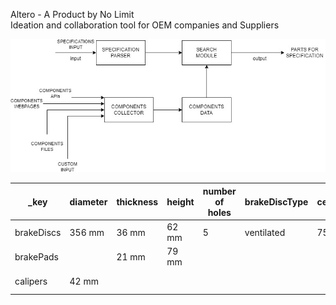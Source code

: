 Altero - A Product by No Limit  
Ideation and collaboration tool for OEM companies and Suppliers   
  
![alt text](https://github.com/forybogdanov/altero/blob/main/flow_diagram.jpg)

|_key      |diameter|thickness|height|number of holes|brakeDiscType|centering|minThickness|tightening torque|Axle |width |brakingSystem|wearIndicator              |WVANumber  |FMSI     |EAN code     |numberOfPistons|position|assemblySide|axle      |
|----------|--------|---------|------|---------------|-------------|---------|------------|-----------------|-----|------|-------------|---------------------------|-----------|---------|-------------|---------------|--------|------------|----------|
|brakeDiscs|356 mm  |36 mm    |62 mm |5              |ventilated   |75 mm    |34,4 mm     |140 Nm           |front|      |             |                           |           |         |             |               |        |            |          |
|brakePads |        |21 mm    |79 mm |               |             |         |            |                 |front|193 mm|Teves        |Prepared for wear indicator|23448,23449|D920 7821|8020584050286|               |        |            |          |
|calipers  |42 mm   |         |      |               |             |         |            |                 |     |      |ATE          |                           |           |         |             |2              |left    |left        |front left|

